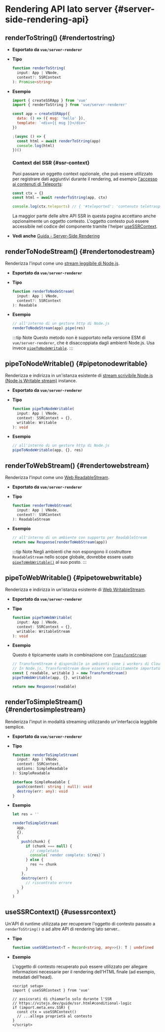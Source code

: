 # Rendering API lato server {#server-side-rendering-api}

## renderToString() {#rendertostring}

- **Esportato da `vue/server-renderer`**

- **Tipo**

  ```ts
  function renderToString(
    input: App | VNode,
    context?: SSRContext
  ): Promise<string>
  ```

- **Esempio**

  ```js
  import { createSSRApp } from 'vue'
  import { renderToString } from 'vue/server-renderer'

  const app = createSSRApp({
    data: () => ({ msg: 'hello' }),
    template: `<div>{{ msg }}</div>`
  })

  ;(async () => {
    const html = await renderToString(app)
    console.log(html)
  })()
  ```

  ### Context del SSR {#ssr-context}

  Puoi passare un oggetto context opzionale, che può essere utilizzato per registrare dati aggiuntivi durante il rendering, ad esempio [l'accesso ai contenuti di Teleports](/guide/scaling-up/ssr#teleports):

  ```js
  const ctx = {}
  const html = await renderToString(app, ctx)

  console.log(ctx.teleports) // { '#teleported': 'contenuto teletrasportato' }
  ```

  La maggior parte delle altre API SSR in questa pagina accettano anche opzionalmente un oggetto contesto. L'oggetto contesto può essere accessibile nel codice del componente tramite l'helper [useSSRContext](#usessrcontext).

- **Vedi anche** [Guida - Server-Side Rendering](/guide/scaling-up/ssr)

## renderToNodeStream() {#rendertonodestream}

Renderizza l'input come uno [stream leggibile di Node.js](https://nodejs.org/api/stream.html#stream_class_stream_readable).

- **Esportato da `vue/server-renderer`**

- **Tipo**

  ```ts
  function renderToNodeStream(
    input: App | VNode,
    context?: SSRContext
  ): Readable
  ```

- **Esempio**

  ```js
  // all'interno di un gestore http di Node.js 
  renderToNodeStream(app).pipe(res)
  ```

  :::tip Note
  Questo metodo non è supportato nella versione ESM di `vue/server-renderer`, che è disaccoppiata dagli ambienti Node.js. Usa invece [`pipeToNodeWritable`](#pipetonodewritable).
  :::

## pipeToNodeWritable() {#pipetonodewritable}

Renderizza e indirizza in un'istanza esistente di [stream scrivibile Node.js (Node.js Writable stream)](https://nodejs.org/api/stream.html#stream_writable_streams) instance.

- **Esportato da `vue/server-renderer`**

- **Tipo**

  ```ts
  function pipeToNodeWritable(
    input: App | VNode,
    context: SSRContext = {},
    writable: Writable
  ): void
  ```

- **Esempio**

  ```js
  // all'interno di un gestore http di Node.js
  pipeToNodeWritable(app, {}, res)
  ```

## renderToWebStream() {#rendertowebstream}

Renderizza l'input come uno [Web ReadableStream](https://developer.mozilla.org/en-US/docs/Web/API/Streams_API).

- **Esportato da `vue/server-renderer`**

- **Tipo**

  ```ts
  function renderToWebStream(
    input: App | VNode,
    context?: SSRContext
  ): ReadableStream
  ```

- **Esempio**

  ```js
  // all'interno di un ambiente con supporto per ReadableStream
  return new Response(renderToWebStream(app))
  ```

  :::tip Note
  Negli ambienti che non espongono il costruttore `ReadableStream` nello scope globale, dovrebbe essere usato [`pipeToWebWritable()`](#pipetowebwritable) al suo posto.
  :::

## pipeToWebWritable() {#pipetowebwritable}

Renderizza e indirizza in un'istanza esistente di [Web WritableStream](https://developer.mozilla.org/en-US/docs/Web/API/WritableStream).

- **Esportato da `vue/server-renderer`**

- **Tipo**

  ```ts
  function pipeToWebWritable(
    input: App | VNode,
    context: SSRContext = {},
    writable: WritableStream
  ): void
  ```

- **Esempio**

  Questo è tipicamente usato in combinazione con [`TransformStream`](https://developer.mozilla.org/en-US/docs/Web/API/TransformStream):

  ```js
  // TransformStream è disponibile in ambienti come i workers di CloudFlare.
  // In Node.js, TransformStream deve essere esplicitamente importato da 'stream/web'
  const { readable, writable } = new TransformStream()
  pipeToWebWritable(app, {}, writable)

  return new Response(readable)
  ```

## renderToSimpleStream() {#rendertosimplestream}

Renderizza l'input in modalità streaming utilizzando un'interfaccia leggibile semplice.

- **Esportato da `vue/server-renderer`**

- **Tipo**

  ```ts
  function renderToSimpleStream(
    input: App | VNode,
    context: SSRContext,
    options: SimpleReadable
  ): SimpleReadable

  interface SimpleReadable {
    push(content: string | null): void
    destroy(err: any): void
  }
  ```

- **Esempio**

  ```js
  let res = ''

  renderToSimpleStream(
    app,
    {},
    {
      push(chunk) {
        if (chunk === null) {
          // completato
          console(`render complete: ${res}`)
        } else {
          res += chunk
        }
      },
      destroy(err) {
        // riscontrato errore
      }
    }
  )
  ```

## useSSRContext() {#usessrcontext}

Un'API di runtime utilizzata per recuperare l'oggetto di contesto passato a `renderToString()` o ad altre API di rendering lato server..

- **Tipo**

  ```ts
  function useSSRContext<T = Record<string, any>>(): T | undefined
  ```

- **Esempio**

  L'oggetto di contesto recuperato può essere utilizzato per allegare informazioni necessarie per il rendering dell'HTML finale (ad esempio, metadati dell'head).

  ```vue
  <script setup>
  import { useSSRContext } from 'vue'

  // assicurati di chiamarlo solo durante l'SSR
  // https://vitejs.dev/guide/ssr.html#conditional-logic
  if (import.meta.env.SSR) {
    const ctx = useSSRContext()
    // ...allega proprietà al contesto
  }
  </script>
  ```
